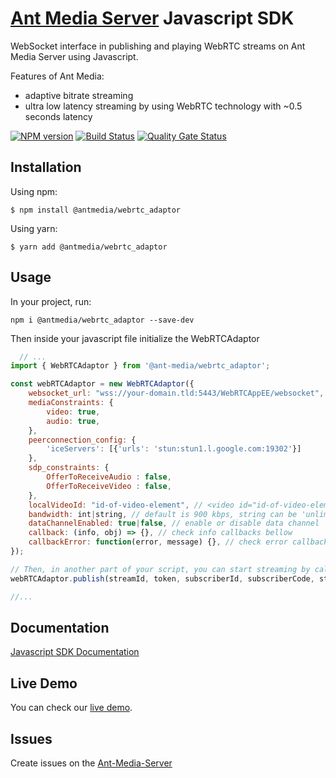 # [Ant Media Server](https://antmedia.io/) Javascript SDK

WebSocket interface in publishing and playing WebRTC streams on Ant Media Server using Javascript.

Features of Ant Media:
* adaptive bitrate streaming
* ultra low latency streaming by using WebRTC technology with ~0.5 seconds latency

[![NPM version](https://img.shields.io/badge/npm-v2.4.3-informational)](https://www.npmjs.com/package/@antmedia/webrtc_adaptor)
[![Build Status](https://api.travis-ci.com/ant-media/StreamApp.svg?branch=master)](https://app.travis-ci.com/github/ant-media/StreamApp)
[![Quality Gate Status](https://sonarcloud.io/api/project_badges/measure?project=io.antmedia%3Aant-media-server&metric=alert_status)](https://sonarcloud.io/dashboard?id=io.antmedia%3Aant-media-server)

## <a name="installation"></a>Installation

Using npm:
```shell
$ npm install @antmedia/webrtc_adaptor
```

Using yarn:
```shell
$ yarn add @antmedia/webrtc_adaptor
```

## <a name="usage">Usage

In your project, run:

```
npm i @antmedia/webrtc_adaptor --save-dev
```
Then inside your javascript file initialize the WebRTCAdaptor
```javascript
  // ...
import { WebRTCAdaptor } from '@ant-media/webrtc_adaptor';

const webRTCAdaptor = new WebRTCAdaptor({
    websocket_url: "wss://your-domain.tld:5443/WebRTCAppEE/websocket",
    mediaConstraints: {
        video: true,
        audio: true,
    },
    peerconnection_config: {
        'iceServers': [{'urls': 'stun:stun1.l.google.com:19302'}]
    },
    sdp_constraints: {
        OfferToReceiveAudio : false,
        OfferToReceiveVideo : false,
    },
    localVideoId: "id-of-video-element", // <video id="id-of-video-element" autoplay muted></video>
    bandwidth: int|string, // default is 900 kbps, string can be 'unlimited'
    dataChannelEnabled: true|false, // enable or disable data channel
    callback: (info, obj) => {}, // check info callbacks bellow
    callbackError: function(error, message) {}, // check error callbacks bellow
});

// Then, in another part of your script, you can start streaming by calling the publish method
webRTCAdaptor.publish(streamId, token, subscriberId, subscriberCode, streamName);

//...
```

## <a name="documentation">Documentation
[Javascript SDK Documentation](https://resources.antmedia.io/docs/javascript-sdk)

## <a name="livedemo">Live Demo
You can check our [live demo](https://antmedia.io/live-demo).

## <a name="issues">Issues
Create issues on the [Ant-Media-Server](https://github.com/ant-media/Ant-Media-Server/issues)
